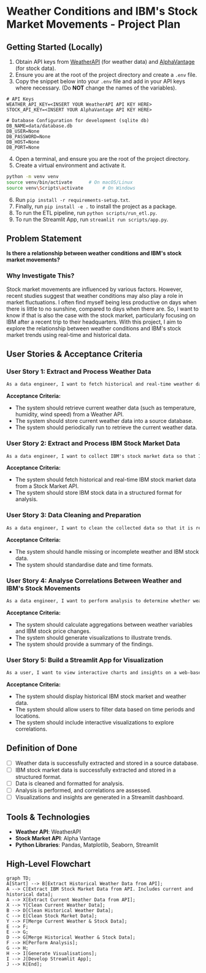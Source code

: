 # Weather Conditions and IBM's Stock Market Movements - Project Plan

## Getting Started (Locally)

1. Obtain API keys from [WeatherAPI](https://www.weatherapi.com/) (for weather data) and [AlphaVantage](https://www.alphavantage.co/) (for stock data).
2. Ensure you are at the root of the project directory and create a `.env` file.
3. Copy the snippet below into your `.env` file and add in your API keys where necessary. (Do **NOT** change the names of the variables).

```env
# API Keys
WEATHER_API_KEY=<INSERT YOUR WeatherAPI API KEY HERE>
STOCK_API_KEY=<INSERT YOUR AlphaVantage API KEY HERE>

# Database Configuration for development (sqlite db)
DB_NAME=data/database.db
DB_USER=None
DB_PASSWORD=None
DB_HOST=None
DB_PORT=None
```

4. Open a terminal, and ensure you are the root of the project directory.
5. Create a virtual environment and activate it.

```bash
python -m venv venv
source venv/bin/activate      # On macOS/Linux
source venv\Scripts\activate       # On Windows
```

6. Run `pip install -r requirements-setup.txt`.
7. Finally, run `pip install -e .` to install the project as a package.
8. To run the ETL pipeline, run `python scripts/run_etl.py`.
9. To run the Streamlit App, run `streamlit run scripts/app.py`.

## Problem Statement

**Is there a relationship between weather conditions and IBM's stock market movements?**

### Why Investigate This?

Stock market movements are influenced by various factors. However, recent studies suggest that weather conditions may also play a role in market fluctuations. I often find myself being less productive on days when there is little to no sunshine, compared to days when there are. So, I want to know if that is also the case with the stock market, particularly focusing on IBM after a recent trip to their headquarters. With this project, I aim to explore the relationship between weather conditions and IBM's stock market trends using real-time and historical data.

## User Stories & Acceptance Criteria

### **User Story 1: Extract and Process Weather Data**

```txt
As a data engineer, I want to fetch historical and real-time weather data so that I can analyse its potential impact on IBM's stock market trends.
```

**Acceptance Criteria:**

- The system should retrieve current weather data (such as temperature, humidity, wind speed) from a Weather API.
- The system should store current weather data into a source database.
- The system should periodically run to retrieve the current weather data.

### **User Story 2: Extract and Process IBM Stock Market Data**

```txt
As a data engineer, I want to collect IBM's stock market data so that I can compare it with weather data.
```

**Acceptance Criteria:**

- The system should fetch historical and real-time IBM stock market data from a Stock Market API.
- The system should store IBM stock data in a structured format for analysis.

### **User Story 3: Data Cleaning and Preparation**

```txt
As a data engineer, I want to clean the collected data so that it is ready for analysis.
```

**Acceptance Criteria:**

- The system should handle missing or incomplete weather and IBM stock data.
- The system should standardise date and time formats.

### **User Story 4: Analyse Correlations Between Weather and IBM's Stock Movements**

```txt
As a data engineer, I want to perform analysis to determine whether weather conditions correlate with IBM's stock market movements.
```

**Acceptance Criteria:**

- The system should calculate aggregations between weather variables and IBM stock price changes.
- The system should generate visualizations to illustrate trends.
- The system should provide a summary of the findings.

### **User Story 5: Build a Streamlit App for Visualization**

```txt
As a user, I want to view interactive charts and insights on a web-based dashboard so that I can explore trends in an intuitive way.
```

**Acceptance Criteria:**

- The system should display historical IBM stock market and weather data.
- The system should allow users to filter data based on time periods and locations.
- The system should include interactive visualizations to explore correlations.

## Definition of Done

- [ ] Weather data is successfully extracted and stored in a source database.
- [ ] IBM stock market data is successfully extracted and stored in a structured format.
- [ ] Data is cleaned and formatted for analysis.
- [ ] Analysis is performed, and correlations are assessed.
- [ ] Visualizations and insights are generated in a Streamlit dashboard.

## Tools & Technologies

- **Weather API**: WeatherAPI
- **Stock Market API**: Alpha Vantage
- **Python Libraries**: Pandas, Matplotlib, Seaborn, Streamlit

## High-Level Flowchart

```mermaid
graph TD;
A[Start] --> B[Extract Historical Weather Data from API];
A --> C[Extract IBM Stock Market Data from API. Includes current and historical data];
A --> X[Extract Current Weather Data from API];
X --> Y[Clean Current Weather Data];
B --> D[Clean Historical Weather Data];
C --> E[Clean Stock Market Data];
Y --> F[Merge Current Weather & Stock Data];
E --> F;
E --> G;
D --> G[Merge Historical Weather & Stock Data];
F --> H[Perform Analysis];
G --> H;
H --> I[Generate Visualisations];
I --> J[Develop Streamlit App];
J --> K[End];
```
